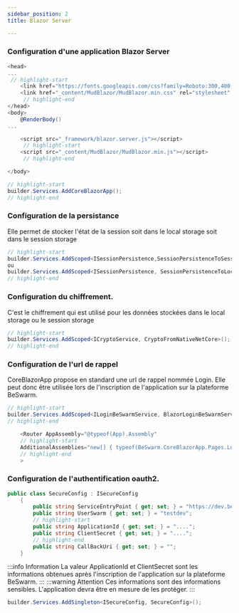 ```yaml
---
sidebar_position: 2
title: Blazor Server

---
```


### Configuration d'une application Blazor Server

```csharp title="_Layout.cshtml"
<head>
...
 // highlight-start
	<link href="https://fonts.googleapis.com/css?family=Roboto:300,400,500,700&display=swap" rel="stylesheet" />
	<link href="_content/MudBlazor/MudBlazor.min.css" rel="stylesheet" />
	 // highlight-end
</head>
<body>
	@RenderBody()
...

	<script src="_framework/blazor.server.js"></script>
	 // highlight-start
	<script src="_content/MudBlazor/MudBlazor.min.js"></script>
	 // highlight-end

</body>
```

```csharp title="program.cs"
// highlight-start
builder.Services.AddCoreBlazorApp();
// highlight-end
```
### Configuration de  la persistance
Elle permet de stocker l'état de la session soit dans le local storage soit dans le session storage
```csharp title="program.cs"
// highlight-start
builder.Services.AddScoped<ISessionPersistence,SessionPersistenceToSessionWeb>();
ou
builder.Services.AddScoped<ISessionPersistence, SessionPersistenceToLocalWeb>();
// highlight-end
```
### Configuration du chiffrement.
C'est le chiffrement qui est utilisé pour les données stockées dans le local storage ou le session storage
```csharp title="program.cs"
// highlight-start
builder.Services.AddScoped<ICryptoService, CryptoFromNativeNetCore>();
// highlight-end
```
### Configuration de  l'url de rappel 
CoreBlazorApp propose en standard une url de rappel nommée Login. Elle peut donc être utilisée lors de l'inscription de l'application sur la plateforme BeSwarm.
```csharp title="program.cs"
// highlight-start
builder.Services.AddScoped<ILoginBeSwarmService, BlazorLoginBeSwarmService>();
// highlight-end
```
```csharp title="App.razor"
    <Router AppAssembly="@typeof(App).Assembly" 
	// highlight-start
	AdditionalAssemblies="new[] { typeof(BeSwarm.CoreBlazorApp.Pages.Login).Assembly}"
	// highlight-end
	>
```
### Configuration de  l'authentification oauth2.
```csharp 
public class SecureConfig : ISecureConfig
	{
		public string ServiceEntryPoint { get; set; } = "https://dev.beswarm.net";
		public string UserSwarm { get; set; } = "testdev";
		// highlight-start
		public string ApplicationId { get; set; } = "....";
		public string ClientSecret { get; set; } = "....";
		// highlight-end
		public string CallBackUri { get; set; } = "";
	}
```
:::info Information
La valeur ApplicationId et ClientSecret sont les informations obtenues après l'inscription de l'application sur la plateforme BeSwarm.
:::
:::warning Attention
Ces informations sont des informations sensibles. L'application devra être en mesure de les protéger.
:::

```csharp title="program.cs"
builder.Services.AddSingleton<ISecureConfig, SecureConfig>();

```

